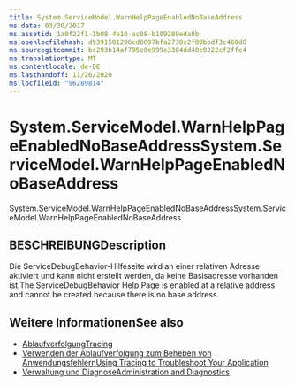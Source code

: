 ```yaml
---
title: System.ServiceModel.WarnHelpPageEnabledNoBaseAddress
ms.date: 03/30/2017
ms.assetid: 1a0f22f1-1b08-4b10-ac08-b109209eda8b
ms.openlocfilehash: d9391501296cd8697bfa2730c2f00bbdf3c460d8
ms.sourcegitcommit: bc293b14af795e0e999e3304dd40c0222cf2ffe4
ms.translationtype: MT
ms.contentlocale: de-DE
ms.lasthandoff: 11/26/2020
ms.locfileid: "96289814"
---
```

# <a name="systemservicemodelwarnhelppageenablednobaseaddress"></a><span data-ttu-id="06b79-102">System.ServiceModel.WarnHelpPageEnabledNoBaseAddress</span><span class="sxs-lookup"><span data-stu-id="06b79-102">System.ServiceModel.WarnHelpPageEnabledNoBaseAddress</span></span>

<span data-ttu-id="06b79-103">System.ServiceModel.WarnHelpPageEnabledNoBaseAddress</span><span class="sxs-lookup"><span data-stu-id="06b79-103">System.ServiceModel.WarnHelpPageEnabledNoBaseAddress</span></span>  
  
## <a name="description"></a><span data-ttu-id="06b79-104">BESCHREIBUNG</span><span class="sxs-lookup"><span data-stu-id="06b79-104">Description</span></span>  

 <span data-ttu-id="06b79-105">Die ServiceDebugBehavior-Hilfeseite wird an einer relativen Adresse aktiviert und kann nicht erstellt werden, da keine Basisadresse vorhanden ist.</span><span class="sxs-lookup"><span data-stu-id="06b79-105">The ServiceDebugBehavior Help Page is enabled at a relative address and cannot be created because there is no base address.</span></span>  
  
## <a name="see-also"></a><span data-ttu-id="06b79-106">Weitere Informationen</span><span class="sxs-lookup"><span data-stu-id="06b79-106">See also</span></span>

- [<span data-ttu-id="06b79-107">Ablaufverfolgung</span><span class="sxs-lookup"><span data-stu-id="06b79-107">Tracing</span></span>](index.md)
- [<span data-ttu-id="06b79-108">Verwenden der Ablaufverfolgung zum Beheben von Anwendungsfehlern</span><span class="sxs-lookup"><span data-stu-id="06b79-108">Using Tracing to Troubleshoot Your Application</span></span>](using-tracing-to-troubleshoot-your-application.md)
- [<span data-ttu-id="06b79-109">Verwaltung und Diagnose</span><span class="sxs-lookup"><span data-stu-id="06b79-109">Administration and Diagnostics</span></span>](../index.md)
